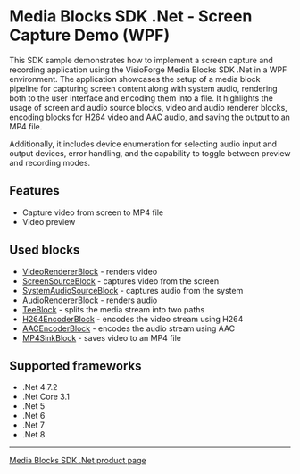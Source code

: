 # Media Blocks SDK .Net - Screen Capture Demo (WPF)

This SDK sample demonstrates how to implement a screen capture and recording application using the VisioForge Media Blocks SDK .Net in a WPF environment. The application showcases the setup of a media block pipeline for capturing screen content along with system audio, rendering both to the user interface and encoding them into a file. It highlights the usage of screen and audio source blocks, video and audio renderer blocks, encoding blocks for H264 video and AAC audio, and saving the output to an MP4 file.

Additionally, it includes device enumeration for selecting audio input and output devices, error handling, and the capability to toggle between preview and recording modes.

## Features

- Capture video from screen to MP4 file
- Video preview

## Used blocks

- [VideoRendererBlock](https://www.visioforge.com/help/docs/dotnet/mediablocks/VideoRendering/) - renders video
- [ScreenSourceBlock](https://www.visioforge.com/help/docs/dotnet/mediablocks/Sources/ScreenSourceBlock/) - captures video from the screen
- [SystemAudioSourceBlock](https://www.visioforge.com/help/docs/dotnet/mediablocks/Sources/SystemAudioSourceBlock/) - captures audio from the system
- [AudioRendererBlock](https://www.visioforge.com/help/docs/dotnet/mediablocks/AudioRendering/) - renders audio
- [TeeBlock](https://www.visioforge.com/help/docs/dotnet/mediablocks/Special/TeeBlock/) - splits the media stream into two paths
- [H264EncoderBlock](https://www.visioforge.com/help/docs/dotnet/mediablocks/VideoEncoders/H264EncoderBlock/) - encodes the video stream using H264
- [AACEncoderBlock](https://www.visioforge.com/help/docs/dotnet/mediablocks/AudioEncoders/AACEncoderBlock/) - encodes the audio stream using AAC
- [MP4SinkBlock](https://www.visioforge.com/help/docs/dotnet/mediablocks/Sinks/MP4SinkBlock/) - saves video to an MP4 file

## Supported frameworks

- .Net 4.7.2
- .Net Core 3.1
- .Net 5
- .Net 6
- .Net 7
- .Net 8

---

[Media Blocks SDK .Net product page](https://www.visioforge.com/media-blocks-sdk)
